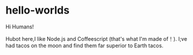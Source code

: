 # hello-worlds

Hi Humans!

Hubot here,I like Node.js and Coffeescript (that's what I'm made of！).
I;ve had tacos on the moon and find them far superior to Earth tacos.
